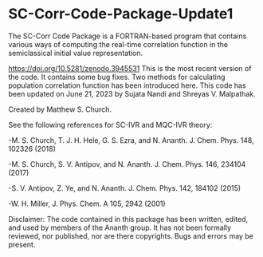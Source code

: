 # SC-Corr-Code-Package-Update1
The SC-Corr Code Package is a FORTRAN-based program that contains various ways of computing the real-time correlation function in the semiclassical initial value representation.


https://doi.org/10.5281/zenodo.3945531
This is the most recent version of the code. It contains some bug fixes. Two methods for calculating population correlation function has been introduced here. 
This code has been updated on June 21, 2023 by Sujata Nandi and Shreyas V. Malpathak.

Created by Matthew S. Church.

See the following references for SC-IVR and MQC-IVR theory:

-M. S. Church, T. J. H. Hele, G. S. Ezra, and N. Ananth. J. Chem. Phys. 148, 102326 (2018)

-M. S. Church, S. V. Antipov, and N. Ananth. J. Chem. Phys. 146, 234104 (2017)

-S. V. Antipov, Z. Ye, and N. Ananth. J. Chem. Phys. 142, 184102 (2015)

-W. H. Miller, J. Phys. Chem. A 105, 2942 (2001)

Disclaimer: The code contained in this package has been written, edited, and used by members of the Ananth group. It has not been formally reviewed, nor published, nor are there copyrights. Bugs and errors may be present.
